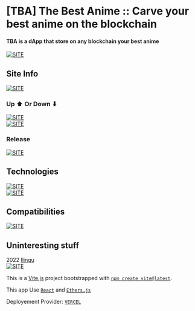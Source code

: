 # [TBA] The Best Anime :: Carve your best anime on the blockchain

#### **TBA is a dApp that store on any blockchain your best anime**

[![SITE](https://forthebadge.com/images/badges/check-it-out.svg)](https://thebestanime.vercel.app/)

## Site Info

[![SITE](https://img.shields.io/maintenance/yes/2022?style=for-the-badge)](https://thebestanime.vercel.app/)

### Up ⬆ Or Down ⬇

[![SITE](https://img.shields.io/website-up-down-green-red/https/thebestanime.vercel.app.svg?style=for-the-badge)](https://thebestanime.vercel.app/)  
[![SITE](https://therealsujitk-vercel-badge.vercel.app/?app=tba)](https://vercel.com/)

### Release

[![SITE](https://img.shields.io/badge/TBA%20release-rc%201-blue?style=for-the-badge)](https://thebestanime.vercel.app/)

## Technologies

[![SITE](https://img.shields.io/badge/dependencies-up%20to%20date-green?style=for-the-badge)](https://www.npmjs.com/)  
[![SITE](https://img.shields.io/static/v1?label=MADE%20WITH&message=REACT&color=61DBFB&style=for-the-badge)](https://reactjs.org/)

## Compatibilities

[![SITE](https://img.shields.io/static/v1?label=Compatibility%20With&message=ALL&color=C13B3A&style=for-the-badge)](https://thebestanime.vercel.app/)

## Uninteresting stuff

2022 [Ilingu](https://github.com/Ilingu)  
[![SITE](https://img.shields.io/badge/Licence-MIT-yellow)](https://github.com/Ilingu/The-Best-Anime/blob/main/LICENSE)

This is a [Vite.js](https://vitejs.dev/) project bootstrapped with [`npm create vite@latest`](https://vitejs.dev/guide/).

This app Use [`React`](https://reactjs.org/) and [`Ethers.js`](https://docs.ethers.io/v5/)

Deployement Provider: [`VERCEL`](https://vercel.com)
